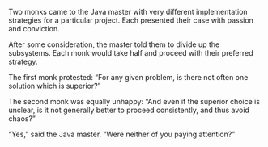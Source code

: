Two monks came to the Java master with very different implementation strategies for a particular project.  Each presented their case with passion and conviction.

After some consideration, the master told them to divide up the subsystems.  Each monk would take half and proceed with their preferred strategy.

The first monk protested: “For any given problem, is there not often one solution which is superior?”

The second monk was equally unhappy: “And even if the superior choice is unclear, is it not generally better to proceed consistently, and thus avoid chaos?”

“Yes,” said the Java master.  “Were neither of you paying attention?” 
